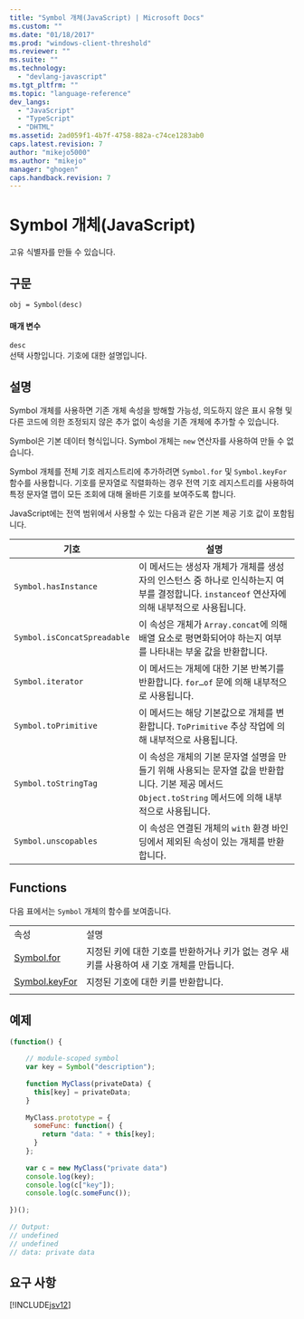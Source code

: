 ```yaml
---
title: "Symbol 개체(JavaScript) | Microsoft Docs"
ms.custom: ""
ms.date: "01/18/2017"
ms.prod: "windows-client-threshold"
ms.reviewer: ""
ms.suite: ""
ms.technology: 
  - "devlang-javascript"
ms.tgt_pltfrm: ""
ms.topic: "language-reference"
dev_langs: 
  - "JavaScript"
  - "TypeScript"
  - "DHTML"
ms.assetid: 2ad059f1-4b7f-4758-882a-c74ce1283ab0
caps.latest.revision: 7
author: "mikejo5000"
ms.author: "mikejo"
manager: "ghogen"
caps.handback.revision: 7
---
```

# Symbol 개체(JavaScript)
고유 식별자를 만들 수 있습니다.  
  
## 구문  
  
```  
obj = Symbol(desc)  
```  
  
#### 매개 변수  
 `desc`  
 선택 사항입니다.  기호에 대한 설명입니다.  
  
## 설명  
 Symbol 개체를 사용하면 기존 개체 속성을 방해할 가능성, 의도하지 않은 표시 유형 및 다른 코드에 의한 조정되지 않은 추가 없이 속성을 기존 개체에 추가할 수 있습니다.  
  
 Symbol은 기본 데이터 형식입니다.  Symbol 개체는 `new` 연산자를 사용하여 만들 수 없습니다.  
  
 Symbol 개체를 전체 기호 레지스트리에 추가하려면 `Symbol.for` 및 `Symbol.keyFor` 함수를 사용합니다.  기호를 문자열로 직렬화하는 경우 전역 기호 레지스트리를 사용하여 특정 문자열 맵이 모든 조회에 대해 올바른 기호를 보여주도록 합니다.  
  
 JavaScript에는 전역 범위에서 사용할 수 있는 다음과 같은 기본 제공 기호 값이 포함됩니다.  
  
|기호|설명|  
|--------|--------|  
|`Symbol.hasInstance`|이 메서드는 생성자 개체가 개체를 생성자의 인스턴스 중 하나로 인식하는지 여부를 결정합니다.  `instanceof` 연산자에 의해 내부적으로 사용됩니다.|  
|`Symbol.isConcatSpreadable`|이 속성은 개체가 `Array.concat`에 의해 배열 요소로 평면화되어야 하는지 여부를 나타내는 부울 값을 반환합니다.|  
|`Symbol.iterator`|이 메서드는 개체에 대한 기본 반복기를 반환합니다.  `for…of` 문에 의해 내부적으로 사용됩니다.|  
|`Symbol.toPrimitive`|이 메서드는 해당 기본값으로 개체를 변환합니다.  `ToPrimitive` 추상 작업에 의해 내부적으로 사용됩니다.|  
|`Symbol.toStringTag`|이 속성은 개체의 기본 문자열 설명을 만들기 위해 사용되는 문자열 값을 반환합니다.  기본 제공 메서드 `Object.toString` 메서드에 의해 내부적으로 사용됩니다.|  
|`Symbol.unscopables`|이 속성은 연결된 개체의 `with` 환경 바인딩에서 제외된 속성이 있는 개체를 반환합니다.|  
  
## Functions  
 다음 표에서는 `Symbol` 개체의 함수를 보여줍니다.  
  
|||  
|-|-|  
|속성|설명|  
|[Symbol.for](../../javascript/reference/symbol-for-function-javascript.md)|지정된 키에 대한 기호를 반환하거나 키가 없는 경우 새 키를 사용하여 새 기호 개체를 만듭니다.|  
|[Symbol.keyFor](../../javascript/reference/symbol-keyfor-function-javascript.md)|지정된 기호에 대한 키를 반환합니다.|  
|||  
  
## 예제  
  
```javascript  
(function() {  
  
    // module-scoped symbol  
    var key = Symbol("description");  
  
    function MyClass(privateData) {  
      this[key] = privateData;  
    }  
  
    MyClass.prototype = {  
      someFunc: function() {  
        return "data: " + this[key];  
      }  
    };  
  
    var c = new MyClass("private data")  
    console.log(key);  
    console.log(c["key"]);  
    console.log(c.someFunc());  
  
})();  
  
// Output:  
// undefined  
// undefined  
// data: private data  
```  
  
## 요구 사항  
 [!INCLUDE[jsv12](../../javascript/reference/includes/jsv12-md.md)]
